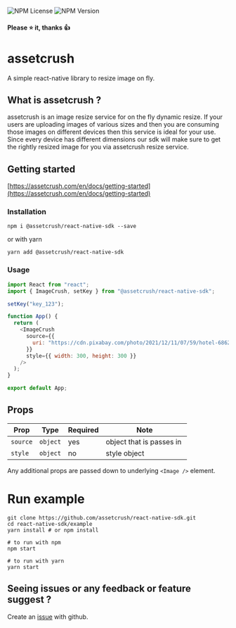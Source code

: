 ![NPM License](https://img.shields.io/npm/l/@assetcrush/react-native-sdk) ![NPM Version](https://img.shields.io/npm/v/@assetcrush/react-native-sdk)

#### Please :star: it, thanks :thumbsup:

# assetcrush

A simple react-native library to resize image on fly.

## What is assetcrush ?

assetcrush is an image resize service for on the fly dynamic resize. If
your users are uploading images of various sizes and then you are
consuming those images on different devices then this service is ideal
for your use. Since every device has different dimensions our sdk will
make sure to get the rightly resized image for you via assetcrush resize
service.

## Getting started

[https://assetcrush.com/en/docs/getting-started](https://assetcrush.com/en/docs/getting-started)

### Installation

```
npm i @assetcrush/react-native-sdk --save
```

or with yarn

```
yarn add @assetcrush/react-native-sdk
```

### Usage

```javascript
import React from "react";
import { ImageCrush, setKey } from "@assetcrush/react-native-sdk";

setKey("key_123");

function App() {
  return (
    <ImageCrush
      source={{
        uri: "https://cdn.pixabay.com/photo/2021/12/11/07/59/hotel-6862159__340.jpg",
      }}
      style={{ width: 300, height: 300 }}
    />
  );
}

export default App;
```

## Props

| Prop     | Type     | Required | Note                                         |
| -------- | -------- | -------- | -------------------------------------------- |
| `source` | `object` | yes      | object that is passes in <Image source={} /> |
| `style`  | `object` | no       | style object                                 |

Any additional props are passed down to underlying `<Image />` element.

# Run example

```
git clone https://github.com/assetcrush/react-native-sdk.git
cd react-native-sdk/example
yarn install # or npm install

# to run with npm
npm start

# to run with yarn
yarn start
```

## Seeing issues or any feedback or feature suggest ?

Create an [issue](https://github.com/assetcrush/react-native-sdk.git/issues) with github.
